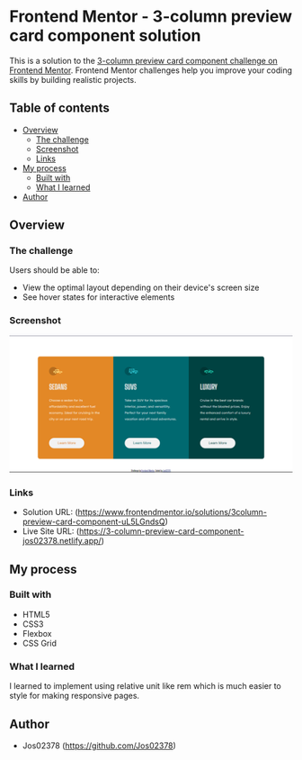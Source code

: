 # Frontend Mentor - 3-column preview card component solution

This is a solution to the [3-column preview card component challenge on Frontend Mentor](https://www.frontendmentor.io/challenges/3column-preview-card-component-pH92eAR2-). Frontend Mentor challenges help you improve your coding skills by building realistic projects.

## Table of contents

- [Overview](#overview)
  - [The challenge](#the-challenge)
  - [Screenshot](#screenshot)
  - [Links](#links)
- [My process](#my-process)
  - [Built with](#built-with)
  - [What I learned](#what-i-learned)
- [Author](#author)

## Overview

### The challenge

Users should be able to:

- View the optimal layout depending on their device's screen size
- See hover states for interactive elements

### Screenshot

![](./screenshot.PNG)

### Links

- Solution URL: (https://www.frontendmentor.io/solutions/3column-preview-card-component-uL5LGndsQ)
- Live Site URL: (https://3-column-preview-card-component-jos02378.netlify.app/)

## My process

### Built with

- HTML5
- CSS3
- Flexbox
- CSS Grid

### What I learned

I learned to implement using relative unit like rem which is much easier to style for making responsive pages.

## Author

- Jos02378 (https://github.com/Jos02378)
